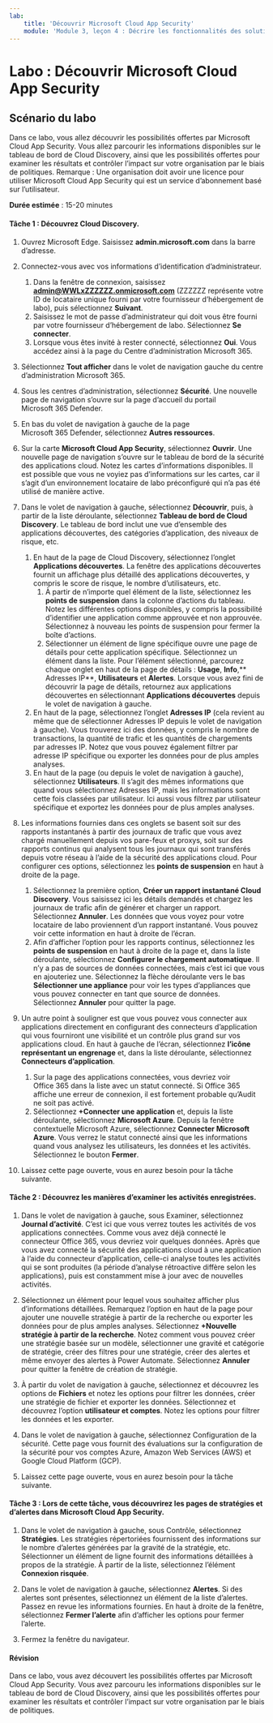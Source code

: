 ```yaml
---
lab:
    title: 'Découvrir Microsoft Cloud App Security'
    module: 'Module 3, leçon 4 : Décrire les fonctionnalités des solutions de sécurité Microsoft : Décrire la protection contre les menaces avec Microsoft 365 Defender'
---
```



# Labo : Découvrir Microsoft Cloud App Security

## Scénario du labo
Dans ce labo, vous allez découvrir les possibilités offertes par Microsoft Cloud App Security.  Vous allez parcourir les informations disponibles sur le tableau de bord de Cloud Discovery, ainsi que les possibilités offertes pour examiner les résultats et contrôler l’impact sur votre organisation par le biais de politiques.  Remarque :  Une organisation doit avoir une licence pour utiliser Microsoft Cloud App Security qui est un service d’abonnement basé sur l’utilisateur. 

**Durée estimée** : 15-20 minutes

#### Tâche 1 : Découvrez Cloud Discovery.

1.	Ouvrez Microsoft Edge. Saisissez **admin.microsoft.com** dans la barre d’adresse.

1. Connectez-vous avec vos informations d’identification d’administrateur.
    1. Dans la fenêtre de connexion, saisissez **admin@WWLxZZZZZZ.onmicrosoft.com** (ZZZZZZ représente votre ID de locataire unique fourni par votre fournisseur d’hébergement de labo), puis sélectionnez **Suivant**.
    1. Saisissez le mot de passe d’administrateur qui doit vous être fourni par votre fournisseur d’hébergement de labo. Sélectionnez **Se connecter**.
    1. Lorsque vous êtes invité à rester connecté, sélectionnez **Oui**. Vous accédez ainsi à la page du Centre d’administration Microsoft 365.

1. Sélectionnez **Tout afficher** dans le volet de navigation gauche du centre d’administration Microsoft 365.

1. Sous les centres d’administration, sélectionnez **Sécurité**.  Une nouvelle page de navigation s’ouvre sur la page d’accueil du portail Microsoft 365 Defender.  

1. En bas du volet de navigation à gauche de la page Microsoft 365 Defender, sélectionnez **Autres ressources**.

1. Sur la carte **Microsoft Cloud App Security**, sélectionnez **Ouvrir**.  Une nouvelle page de navigation s’ouvre sur le tableau de bord de la sécurité des applications cloud.  Notez les cartes d’informations disponibles.  Il est possible que vous ne voyiez pas d’informations sur les cartes, car il s’agit d’un environnement locataire de labo préconfiguré qui n’a pas été utilisé de manière active.  

1. Dans le volet de navigation à gauche, sélectionnez **Découvrir**, puis, à partir de la liste déroulante, sélectionnez **Tableau de bord de Cloud Discovery**.  Le tableau de bord inclut une vue d’ensemble des applications découvertes, des catégories d’application, des niveaux de risque, etc.  
    1. En haut de la page de Cloud Discovery, sélectionnez l’onglet **Applications découvertes**.  La fenêtre des applications découvertes fournit un affichage plus détaillé des applications découvertes, y compris le score de risque, le nombre d’utilisateurs, etc.
        1. À partir de n’importe quel élément de la liste, sélectionnez les **points de suspension** dans la colonne d’actions du tableau.  Notez les différentes options disponibles, y compris la possibilité d’identifier une application comme approuvée et non approuvée.  Sélectionnez à nouveau les points de suspension pour fermer la boîte d’actions.
        1. Sélectionner un élément de ligne spécifique ouvre une page de détails pour cette application spécifique.  Sélectionnez un élément dans la liste.  Pour l’élément sélectionné, parcourez chaque onglet en haut de la page de détails :  **Usage**, **Info**,** Adresses IP**, **Utilisateurs** et **Alertes**. Lorsque vous avez fini de découvrir la page de détails, retournez aux applications découvertes en sélectionnant **Applications découvertes** depuis le volet de navigation à gauche.
    1. En haut de la page, sélectionnez l’onglet **Adresses IP** (cela revient au même que de sélectionner Adresses IP depuis le volet de navigation à gauche).  Vous trouverez ici des données, y compris le nombre de transactions, la quantité de trafic et les quantités de chargements par adresses IP.  Notez que vous pouvez également filtrer par adresse IP spécifique ou exporter les données pour de plus amples analyses.
    1. En haut de la page (ou depuis le volet de navigation à gauche), sélectionnez **Utilisateurs**.  Il s’agit des mêmes informations que quand vous sélectionnez Adresses IP, mais les informations sont cette fois classées par utilisateur.  Ici aussi vous filtrez par utilisateur spécifique et exportez les données pour de plus amples analyses.

1. Les informations fournies dans ces onglets se basent soit sur des rapports instantanés à partir des journaux de trafic que vous avez chargé manuellement depuis vos pare-feux et proxys, soit sur des rapports continus qui analysent tous les journaux qui sont transférés depuis votre réseau à l’aide de la sécurité des applications cloud.  Pour configurer ces options, sélectionnez les **points de suspension** en haut à droite de la page.
    1. Sélectionnez la première option, **Créer un rapport instantané Cloud Discovery**. Vous saisissez ici les détails demandés et chargez les journaux de trafic afin de générer et charger un rapport.  Sélectionnez **Annuler**.  Les données que vous voyez pour votre locataire de labo proviennent d’un rapport instantané. Vous pouvez voir cette information en haut à droite de l’écran.
    1. Afin d’afficher l’option pour les rapports continus, sélectionnez les **points de suspension** en haut à droite de la page et, dans la liste déroulante, sélectionnez **Configurer le chargement automatique**.  Il n’y a pas de sources de données connectées, mais c’est ici que vous en ajouteriez une. Sélectionnez la flèche déroulante vers le bas **Sélectionner une appliance** pour voir les types d’appliances que vous pouvez connecter en tant que source de données.  Sélectionnez **Annuler** pour quitter la page.

1. Un autre point à souligner est que vous pouvez vous connecter aux applications directement en configurant des connecteurs d’application qui vous fourniront une visibilité et un contrôle plus grand sur vos applications cloud. En haut à gauche de l’écran, sélectionnez **l’icône représentant un engrenage** et, dans la liste déroulante, sélectionnez **Connecteurs d’application**.  
    1. Sur la page des applications connectées, vous devriez voir Office 365 dans la liste avec un statut connecté.  Si Office 365 affiche une erreur de connexion, il est fortement probable qu’Audit ne soit pas activé.
    1. Sélectionnez **+Connecter une application** et, depuis la liste déroulante, sélectionnez **Microsoft Azure**.  Depuis la fenêtre contextuelle Microsoft Azure, sélectionnez **Connecter Microsoft Azure**.  Vous verrez le statut connecté ainsi que les informations quand vous analysez les utilisateurs, les données et les activités.  Sélectionnez le bouton **Fermer**.

1. Laissez cette page ouverte, vous en aurez besoin pour la tâche suivante.

#### Tâche 2 : Découvrez les manières d’examiner les activités enregistrées.

1. Dans le volet de navigation à gauche, sous Examiner, sélectionnez **Journal d’activité**.  C’est ici que vous verrez toutes les activités de vos applications connectées.   Comme vous avez déjà connecté le connecteur Office 365, vous devriez voir quelques données. Après que vous avez connecté la sécurité des applications cloud à une application à l’aide du connecteur d’application, celle-ci analyse toutes les activités qui se sont produites (la période d’analyse rétroactive diffère selon les applications), puis est constamment mise à jour avec de nouvelles activités.  

1. Sélectionnez un élément pour lequel vous souhaitez afficher plus d’informations détaillées. Remarquez l’option en haut de la page pour ajouter une nouvelle stratégie à partir de la recherche ou exporter les données pour de plus amples analyses.  Sélectionnez **+Nouvelle stratégie à partir de la recherche**.  Notez comment vous pouvez créer une stratégie basée sur un modèle, sélectionner une gravité et catégorie de stratégie, créer des filtres pour une stratégie, créer des alertes et même envoyer des alertes à Power Automate.  Sélectionnez **Annuler** pour quitter la fenêtre de création de stratégie.

1. À partir du volet de navigation à gauche, sélectionnez et découvrez les options de **Fichiers** et notez les options pour filtrer les données, créer une stratégie de fichier et exporter les données.  Sélectionnez et découvrez l’option **utilisateur et comptes**.  Notez les options pour filtrer les données et les exporter.

1. Dans le volet de navigation à gauche, sélectionnez Configuration de la sécurité. Cette page vous fournit des évaluations sur la configuration de la sécurité pour vos comptes Azure, Amazon Web Services (AWS) et Google Cloud Platform (GCP).

1. Laissez cette page ouverte, vous en aurez besoin pour la tâche suivante.


#### Tâche 3 : Lors de cette tâche, vous découvrirez les pages de stratégies et d’alertes dans Microsoft Cloud App Security.

1. Dans le volet de navigation à gauche, sous Contrôle, sélectionnez **Stratégies**.  Les stratégies répertoriées fournissent des informations sur le nombre d’alertes générées par la gravité de la stratégie, etc. Sélectionner un élément de ligne fournit des informations détaillées à propos de la stratégie. À partir de la liste, sélectionnez l’élément **Connexion risquée**.  

1. Dans le volet de navigation à gauche, sélectionnez **Alertes**.  Si des alertes sont présentes, sélectionnez un élément de la liste d’alertes. Passez en revue les informations fournies.  En haut à droite de la fenêtre, sélectionnez **Fermer l’alerte** afin d’afficher les options pour fermer l’alerte.  

1. Fermez la fenêtre du navigateur.

#### Révision
Dans ce labo, vous avez découvert les possibilités offertes par Microsoft Cloud App Security.  Vous avez parcouru les informations disponibles sur le tableau de bord de Cloud Discovery, ainsi que les possibilités offertes pour examiner les résultats et contrôler l’impact sur votre organisation par le biais de politiques.
